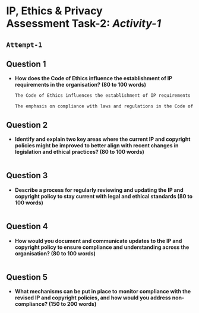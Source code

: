 # IP, Ethics & Privacy <br> Assessment Task-2: _Activity-1_

`Attempt-1`
---

## Question 1

- **How does the Code of Ethics influence the establishment of IP requirements in the organisation? (80 to 100 words)**

  ```.txt
  The Code of Ethics influences the establishment of IP requirements by promoting principles such as integrity, fairness, and respect, which are all fundamental when establishing IP requirements. These ethical guidelines ensure that all personnel act with honestly and transparency, respecting the IP rights of others and avoiding conflicts of interest. 
  
  The emphasis on compliance with laws and regulations in the Code of Ethics document promotes the copyright laws and IP protection measures that are outlined in the IP & Copyright Policy. This encourages a culture of accountability and responsibility, ensuring that IP is managed and protected in a fair and lawful manner.
  ```

## Question 2

- **Identify and explain two key areas where the current IP and copyright policies might be improved to better align with recent changes in legislation and ethical practices? (80 to 100 words)**

  ```.txt
  ```

## Question 3

- **Describe a process for regularly reviewing and updating the IP and copyright policy to stay current with legal and ethical standards (80 to 100 words)**

  ```.txt
  ```

## Question 4

- **How would you document and communicate updates to the IP and copyright policy to ensure compliance and understanding across the organisation? (80 to 100 words)**

  ```.txt
  ```

## Question 5

- **What mechanisms can be put in place to monitor compliance with the revised IP and copyright policies, and how would you address non-compliance? (150 to 200 words)**

    ```.txt
    ```
